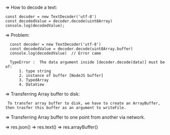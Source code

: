 =>  How to decode a text:

    const decoder = new TextDecoder('utf-8')
    const decodedValue = decoder.decode(uint8Array)
    console.log(decodedValue);

=>  Problem:

      const decoder = new TextDecoder('utf-8')
      const decodedValue = decoder.decode(uint8Array.buffer)
      console.log(decodedValue)  // Error came

      TypeError :  The data argument inside [decoder.decode(data)] must be of:
          1. type string
          2. instance of buffer [NodeJS buffer]
          3. TypedArray
          4. DataView 
   

=>  Transferring Array buffer to disk:

     To transfer array buffer to disk, we have to create an ArrayBuffer, then trasfer this buffer as an argument to writeFile.

=>  Transferring Array buffer to one point from another via network.


=>  res.json()
=>  res.text()
=>  res.arrayBuffer()
